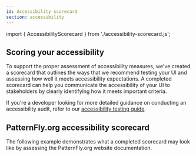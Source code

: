 ```yaml
---
id: Accessibility scorecard
section: accessibility
---
```

import { AccessibilityScorecard } from './accessibility-scorecard.js';

## Scoring your accessibility

To support the proper assessment of accessibility measures, we've created a scorecard that outlines the ways that we recommend testing your UI and assessing how well it meets accessibility expectations. A completed scorecard can help you communicate the accessibility of your UI to stakeholders by clearly identifying how it meets important criteria.

If you're a developer looking for more detailed guidance on conducting an accessibility audit, refer to our [accessibility testing guide](/accessibility/testing-your-accessibility).

## PatternFly.org accessibility scorecard

The following example demonstrates what a completed scorecard may look like by assessing the PatternFly.org website documentation. 

<AccessibilityScorecard />